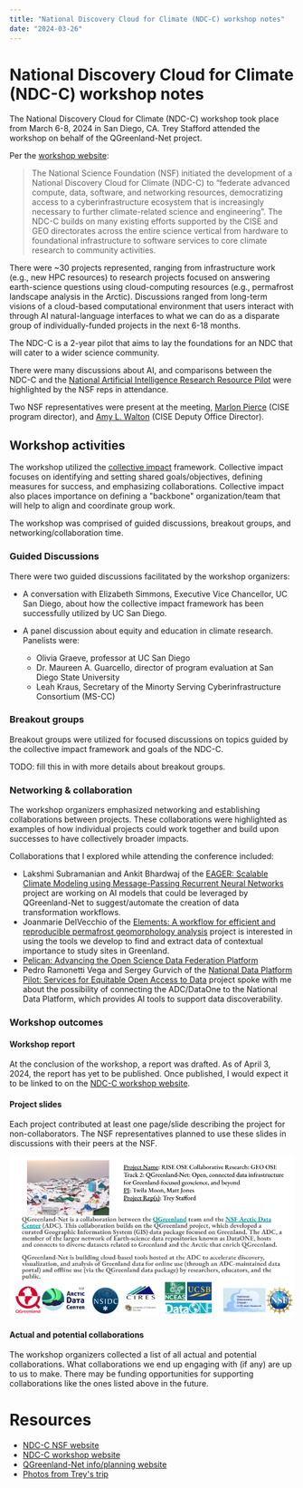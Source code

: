 ```yaml
---
title: "National Discovery Cloud for Climate (NDC-C) workshop notes"
date: "2024-03-26"
---
```


# National Discovery Cloud for Climate (NDC-C) workshop notes

The National Discovery Cloud for Climate (NDC-C) workshop took place from March
6-8, 2024 in San Diego, CA. Trey Stafford attended the workshop on behalf of the
QGreenland-Net project.

Per the [workshop website](https://www.nationaldiscoverycloud.org/home):

> The National Science Foundation (NSF) initiated the development of a National
> Discovery Cloud for Climate (NDC-C) to “federate advanced compute, data,
> software, and networking resources, democratizing access to a
> cyberinfrastructure ecosystem that is increasingly necessary to further
> climate-related science and engineering”. The NDC-C builds on many existing
> efforts supported by the CISE and GEO directorates across the entire science
> vertical from hardware to foundational infrastructure to software services to
> core climate research to community activities.

There were ~30 projects represented, ranging from infrastructure work (e.g., new
HPC resources) to research projects focused on answering earth-science questions
using cloud-computing resources (e.g., permafrost landscape analysis in the
Arctic). Discussions ranged from long-term visions of a cloud-based
computational environment that users interact with through AI natural-language
interfaces to what we can do as a disparate group of individually-funded
projects in the next 6-18 months. 

The NDC-C is a 2-year pilot that aims to lay the foundations for an NDC that
will cater to a wider science community.

There were many discussions about AI, and comparisons between the NDC-C and the
[National Artificial Intelligence Research Resource
Pilot](https://new.nsf.gov/focus-areas/artificial-intelligence/nairr) were
highlighted by the NSF reps in attendance. 

Two NSF representatives were present at the meeting, [Marlon
Pierce](https://www.nsf.gov/staff/staff_bio.jsp?lan=mpierce&org=OAC&from_org=OAC)
(CISE program director), and [Amy
L. Walton](https://www.nsf.gov/staff/staff_bio.jsp?lan=awalton&from_org=CISE)
(CISE Deputy Office Director).

## Workshop activities

The workshop utilized the [collective
impact](https://collectiveimpactforum.org/what-is-collective-impact/)
framework. Collective impact focuses on identifying and setting shared
goals/objectives, defining measures for success, and emphasizing
collaborations. Collective impact also places importance on defining a
"backbone" organization/team that will help to align and coordinate group work.

The workshop was comprised of guided discussions, breakout groups, and
networking/collaboration time.

### Guided Discussions

There were two guided discussions facilitated by the workshop organizers:

* A conversation with Elizabeth Simmons, Executive Vice Chancellor, UC San
  Diego, about how the collective impact framework has been successfully
  utilized by UC San Diego.
  
* A panel discussion about equity and education in climate research. Panelists
  were:
  * Olivia Graeve, professor at UC San Diego
  * Dr. Maureen A. Guarcello, director of program evaluation at San Diego State
    University
  * Leah Kraus, Secretary of the Minorty Serving Cyberinfrastructure Consortium
    (MS-CC)

### Breakout groups

Breakout groups were utilized for focused discussions on topics guided by the
collective impact framework and goals of the NDC-C.

TODO: fill this in with more details about breakout groups.


### Networking & collaboration

The workshop organizers emphasized networking and establishing collaborations
between projects. These collaborations were highlighted as examples of how
individual projects could work together and build upon successes to
have collectively broader impacts.

Collaborations that I explored while attending the conference included:

* Lakshmi Subramanian and Ankit Bhardwaj of the [EAGER: Scalable Climate
  Modeling using Message-Passing Recurrent Neural
  Networks](https://www.nsf.gov/awardsearch/showAward?AWD_ID=2335773) project
  are working on AI models that could be leveraged by QGreenland-Net to
  suggest/automate the creation of data transformation workflows.
* Joanmarie DelVecchio of the [Elements: A workflow for efficient and
  reproducible permafrost geomorphology
  analysis](https://www.nsf.gov/awardsearch/showAward?AWD_ID=2311319) project is
  interested in using the tools we develop to find and extract data of
  contextual importance to study sites in Greenland.
* [Pelican: Advancing the Open Science Data Federation
  Platform](https://www.nsf.gov/awardsearch/showAward?AWD_ID=2331480)
* Pedro Ramonetti Vega and Sergey Gurvich of the [National Data Platform Pilot:
  Services for Equitable Open Access to
  Data](https://www.nsf.gov/awardsearch/showAward?AWD_ID=2333609) project spoke
  with me about the possibility of connecting the ADC/DataOne to the National
  Data Platform, which provides AI tools to support data discoverability.

### Workshop outcomes

#### Workshop report

At the conclusion of the workshop, a report was drafted. As of April 3, 2024,
the report has yet to be published. Once published, I would expect it to be
linked to on the [NDC-C workshop
website](https://www.nationaldiscoverycloud.org/home).

#### Project slides

Each project contributed at least one page/slide describing the project for
non-collaborators. The NSF representatives planned to use these slides in
discussions with their peers at the NSF.

![QGreenland-Net slide](../_images/qgreenland_net_description_slide.png)

#### Actual and potential collaborations

The workshop organizers collected a list of all actual and potential
collaborations. What collaborations we end up engaging with (if any) are up to
us to make. There may be funding opportunities for supporting collaborations
like the ones listed above in the future.


# Resources

* [NDC-C NSF website](https://new.nsf.gov/cise/national-discovery-cloud-climate)
* [NDC-C workshop website](https://www.nationaldiscoverycloud.org/home)
* [QGreenland-Net info/planning website](https://qgreenland-net.github.io/)
* [Photos from Trey's trip](https://photos.app.goo.gl/gvmBJu3agig49BtAA)

